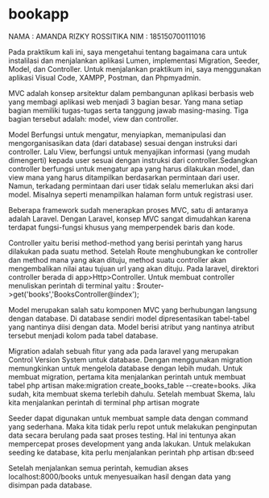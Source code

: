 # bookapp
NAMA : AMANDA RIZKY ROSSITIKA
NIM : 185150700111016

Pada praktikum kali ini, saya mengetahui tentang bagaimana cara untuk instalilasi dan menjalankan aplikasi Lumen, implementasi Migration, Seeder, Model, dan Controller. Untuk menjalankan praktikum ini, saya menggunakan aplikasi Visual Code, XAMPP, Postman, dan Phpmyadmin. 

MVC adalah konsep arsitektur dalam pembangunan aplikasi berbasis web yang membagi aplikasi web menjadi 3 bagian besar. Yang mana setiap bagian memiliki tugas-tugas serta tanggung jawab masing-masing. Tiga bagian tersebut adalah: model, view dan controller.

Model Berfungsi untuk mengatur, menyiapkan, memanipulasi dan mengorganisasikan data (dari database) sesuai dengan instruksi dari controller. Lalu View, berfungsi untuk menyajikan informasi (yang mudah dimengerti) kepada user sesuai dengan instruksi dari controller.Sedangkan controller berfungsi untuk mengatur apa yang harus dilakukan model, dan view mana yang harus ditampilkan berdasarkan permintaan dari user. Namun, terkadang permintaan dari user tidak selalu memerlukan aksi dari model. Misalnya seperti menampilkan halaman form untuk registrasi user.

Beberapa framework sudah menerapkan proses MVC, satu di antaranya adalah Laravel. Dengan Laravel, konsep MVC sangat dimudahkan karena terdapat fungsi-fungsi khusus yang memperpendek baris dan kode.

Controller yaitu berisi method-method yang berisi perintah yang harus dilakukan pada suatu method. Setelah Route menghubungkan ke controller dan method mana yang akan dituju, method suatu controller akan mengembalikan nilai atau tujuan url yang akan dituju. Pada laravel, direktori controller berada di app>Http>Controller. 
Untuk membuat controller menuliskan perintah di terminal yaitu : $router->get('books','BooksController@index');

Model merupakan salah satu komponen MVC yang berhubungan langsung dengan database. Di database sendiri model dipresentasikan tabel-tabel yang nantinya diisi dengan data. Model berisi atribut yang nantinya atribut tersebut menjadi kolom pada tabel database. 

Migration adalah sebuah fitur yang ada pada laravel yang merupakan Control Version System untuk database. Dengan menggunakan migration memungkinkan untuk mengelola database dengan lebih mudah. 
Untuk membuat migration, pertama kita menjalankan perintah untuk membuat tabel php artisan make:migration create_books_table --create=books. Jika sudah, kita membuat skema terlebih dahulu. Setelah membuat Skema, lalu kita menjalankan perintah di terminal php artisan mograte

Seeder dapat digunakan untuk membuat sample data dengan command yang sederhana. Maka kita tidak perlu repot untuk melakukan penginputan data secara berulang pada saat proses testing. Hal ini tentunya akan mempercepat proses development yang anda lakukan. 
Untuk melakukan seeding ke database, kita perlu menjalankan perintah php artisan db:seed

Setelah menjalankan semua perintah, kemudian akses localhost:8000/books untuk menyesuaikan 
hasil dengan data yang disimpan pada database.

